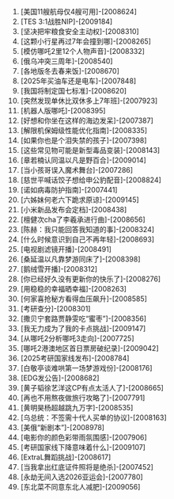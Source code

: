 
1. [美国11艘航母仅4艘可用]-[2008624]
1. [TES 3:1战胜NIP]-[2009184]
1. [坚决把牢粮食安全主动权]-[2008310]
1. [这颗小行星再过7年会撞到哪]-[2008265]
1. [模仿哪吒2里12个人物声音]-[2008332]
1. [俄乌冲突三周年]-[2008540]
1. [各地版冬去春来饭]-[2008670]
1. [2025年买油车还是电车]-[2007848]
1. [我国将制定国七标准]-[2008620]
1. [突然发现单休比双休多上7年班]-[2007923]
1. [机器人版哪吒]-[2008395]
1. [好想和你坐在这样的海边发呆]-[2007387]
1. [解限机保姆级性能优化指南]-[2008335]
1. [如果你也是个泪失禁的孩子]-[2007398]
1. [这些常见物可能是新型毒品变装]-[2008143]
1. [章若楠认同温以凡是野百合]-[2009014]
1. [当小孩哥误入魔术舞台]-[2007286]
1. [慈世平喊话饺子想给申公豹配音]-[2008824]
1. [诺如病毒防护指南]-[2007441]
1. [六姊妹何老六下跪求原谅]-[2009145]
1. [小米新品发布会定档]-[2008438]
1. [檀健次cha了李羲承进行曲]-[2008656]
1. [陈赫：我只能回答我知道的事]-[2008324]
1. [什么时候意识到自己不再年轻]-[2008693]
1. [电视剧滤镜开播]-[2008491]
1. [桑延温以凡靠梦游同床了]-[2008398]
1. [鹅绒雪开播]-[2008312]
1. [你已经好久没有更新你的快乐了]-[2008276]
1. [用稳稳的幸福晒幸福]-[2008263]
1. [何家喜抢秘方看得血压飙升]-[2008585]
1. [考研查分]-[2008301]
1. [撒贝宁套路贾静雯吃“蜜枣”]-[2008356]
1. [我无力成为了我的卡点挑战]-[2009147]
1. [从哪吒2分析哪吒3走向]-[2007725]
1. [哪吒2港澳地区首日票房破纪录]-[2009042]
1. [2025考研国家线发布]-[2008784]
1. [白敬亭谈难哄第一场梦游戏份]-[2008176]
1. [EDG发公告]-[2008682]
1. [黄子韬徐艺洋这CP有点太活人了]-[2008665]
1. [再也不用熬夜做旅行攻略了]-[2007791]
1. [黄明昊杨超越跳九万字]-[2008535]
1. [乌总统：不签需十代人买单的协议]-[2008163]
1. [美俄“新剧本”]-[2008978]
1. [电影你的颜色彩带雨氛围感]-[2007906]
1. [考研国家线下降意味着什么]-[2009107]
1. [ExtraL舞蹈挑战]-[2008617]
1. [当我拿出红底证件照将是绝杀]-[2007452]
1. [永劫无间入选2026亚运会]-[2007780]
1. [东北菜不同意东北人减肥]-[2009056]